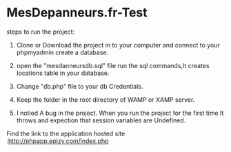 # MesDepanneurs.fr-Test


steps to run the project:

1) Clone or Download the project in to your computer and connect to your phpmyadmin create a database.

2) open the "mesdanneursdb.sql" file run the sql commands,It creates locations table in your database.

3) Change "db.php" file to your db Credentials.

4) Keep the folder in the root directory of WAMP or XAMP server.

5) I notied A bug in the project. When you run the project for the first time It throws and expection that session variables are 
   Undefined.
   
 Find the link to the application hosted site :http://phpapp.epizy.com/index.php
